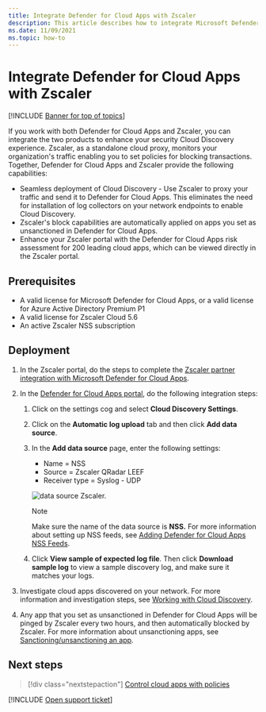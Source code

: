 ```yaml
---
title: Integrate Defender for Cloud Apps with Zscaler
description: This article describes how to integrate Microsoft Defender for Cloud Apps with Zscaler for seamless Cloud Discovery and automated block of unsanctioned apps.
ms.date: 11/09/2021
ms.topic: how-to
---
```

# Integrate Defender for Cloud Apps with Zscaler

[!INCLUDE [Banner for top of topics](includes/banner.md)]

If you work with both Defender for Cloud Apps and Zscaler, you can integrate the two products to enhance your security Cloud Discovery experience. Zscaler, as a standalone cloud proxy, monitors your organization's traffic enabling you to set policies for blocking transactions. Together, Defender for Cloud Apps and Zscaler provide the following capabilities:

- Seamless deployment of Cloud Discovery - Use Zscaler to proxy your traffic and send it to Defender for Cloud Apps. This eliminates the need for installation of log collectors on your network endpoints to enable Cloud Discovery.
- Zscaler's block capabilities are automatically applied on apps you set as unsanctioned in Defender for Cloud Apps.
- Enhance your Zscaler portal with the Defender for Cloud Apps risk assessment for 200 leading cloud apps, which can be viewed directly in the Zscaler portal.

## Prerequisites

- A valid license for Microsoft Defender for Cloud Apps, or a valid license for Azure Active Directory Premium P1
- A valid license for Zscaler Cloud 5.6
- An active Zscaler NSS subscription

## Deployment

1. In the Zscaler portal, do the steps to complete the [Zscaler partner integration with Microsoft Defender for Cloud Apps](https://help.zscaler.com/zia/configuring-mcas-integration).
2. In the [Defender for Cloud Apps portal](https://portal.cloudappsecurity.com/), do the following integration steps:
    1. Click on the settings cog and select **Cloud Discovery Settings**.
    2. Click on the **Automatic log upload** tab and then click **Add data source**.
    3. In the **Add data source** page, enter the following settings:

        - Name = NSS
        - Source = Zscaler QRadar LEEF
        - Receiver type = Syslog - UDP

        ![data source Zscaler.](media/data-source-zscaler.png)

        > [!NOTE]
        > Make sure the name of the data source is **NSS.** For more information about setting up NSS feeds, see [Adding Defender for Cloud Apps NSS Feeds](https://help.zscaler.com/zia/adding-mcas-nss-feeds).

    4. Click **View sample of expected log file**. Then click **Download sample log** to view a sample discovery log, and make sure it matches your logs.<br />

3. Investigate cloud apps discovered on your network. For more information and investigation steps, see [Working with Cloud Discovery](working-with-cloud-discovery-data.md).

4. Any app that you set as unsanctioned in Defender for Cloud Apps will be pinged by Zscaler every two hours, and then automatically blocked by Zscaler. For more information about unsanctioning apps, see [Sanctioning/unsanctioning an app](governance-discovery.md#BKMK_SanctionApp).

## Next steps

> [!div class="nextstepaction"]
> [Control cloud apps with policies](control-cloud-apps-with-policies.md)

[!INCLUDE [Open support ticket](includes/support.md)]
